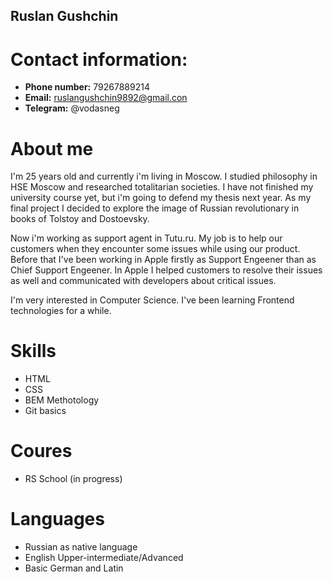 ## Ruslan Gushchin
# Contact information:
* **Phone number:** 79267889214
* **Email:** ruslangushchin9892@gmail.con
* **Telegram:** @vodasneg

# About me
I'm 25 years old and currently i'm living in Moscow. I studied philosophy in HSE Moscow and researched totalitarian societies. I have not finished my university course yet, but i'm going to defend my thesis next year. As my final project I decided to explore the image of Russian revolutionary in books of Tolstoy and Dostoevsky.

Now i'm working as support agent in Tutu.ru. My job is to help our customers when they encounter some issues while using our product. Before that I've been working in Apple firstly as Support Engeener than as Chief Support Engeener. In Apple I helped customers to resolve their issues as well and communicated with developers about critical issues.

I'm very interested in Computer Science. I've been learning Frontend technologies for a while.

# Skills
* HTML
* CSS
* BEM Methotology
* Git basics

# Coures
* RS School (in progress)

# Languages
* Russian as native language
* English Upper-intermediate/Advanced
* Basic German and Latin